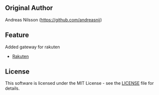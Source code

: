 ## Original Author
Andreas Nilsson (https://github.com/andreasnij)

## Feature
Added gateway for rakuten
- [Rakuten](https://www.rakuten.com) 

## License
This software is licensed under the MIT License - see the [LICENSE](LICENSE.md) file for details.
